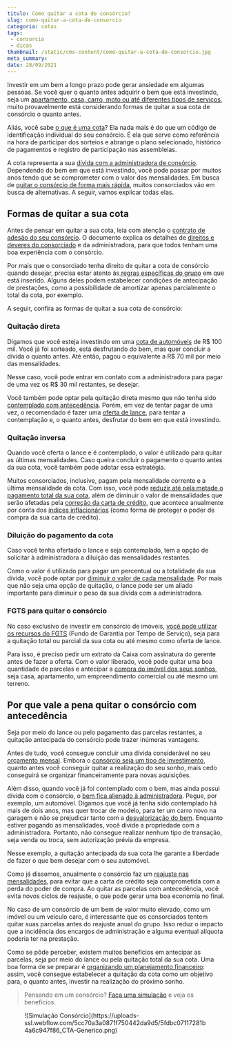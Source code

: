 ```yaml
---
titulo: Como quitar a cota de consórcio?
slug: como-quitar-a-cota-de-consorcio
categoria: cotas
tags:
 - consorcio
 - dicas
thumbnail: /static/cms-content/como-quitar-a-cota-de-consorcio.jpg
meta_summary: 
date: 28/09/2021
---
```

Investir em um bem a longo prazo pode gerar ansiedade em algumas pessoas. Se você quer o quanto antes adquirir o bem que está investindo, seja um [apartamento, casa, carro, moto ou até diferentes tipos de serviços](https://www.embracon.com.br/blog/quero-comprar-uma-casa-ou-carro-com-consorcio-por-onde-comecar), muito provavelmente está considerando formas de quitar a sua cota de consórcio o quanto antes.

Aliás, você sabe [o que é uma cota](https://www.embracon.com.br/blog/entenda-o-que-e-e-como-funciona-uma-cota-de-consorcio)? Ela nada mais é do que um código de identificação individual do seu consórcio. É ela que serve como referência na hora de participar dos sorteios e abrange o plano selecionado, histórico de pagamentos e registro de participação nas assembleias.

A cota representa a sua [dívida com a administradora de consórcio](https://www.embracon.com.br/blog/nao-consigo-pagar-meu-consorcio-e-agora). Dependendo do bem em que está investindo, você pode passar por muitos anos tendo que se comprometer com o valor das mensalidades. Em busca de [quitar o consórcio de forma mais rápida](https://www.embracon.com.br/blog/antecipar-um-consorcio-descubra-aqui), muitos consorciados vão em busca de alternativas. A seguir, vamos explicar todas elas.

Formas de quitar a sua cota
---------------------------

Antes de pensar em quitar a sua cota, leia com atenção o [contrato de adesão do seu consórcio](https://www.embracon.com.br/blog/saiba-o-que-avaliar-antes-de-assinar-um-contrato-de-consorcio). O documento explica os detalhes de [direitos e deveres do consorciado](https://www.embracon.com.br/blog/tire-todas-as-suas-duvidas-sobre-os-direitos-e-deveres-do-consorciado) e da administradora, para que todos tenham uma boa experiência com o consórcio.

Por mais que o consorciado tenha direito de quitar a cota de consórcio quando desejar, precisa estar atento às[ regras específicas do grupo](https://www.embracon.com.br/conhecaoconsorcio/o-que-e-um-grupo-de-consorcio) em que está inserido. Alguns deles podem estabelecer condições de antecipação de prestações, como a possibilidade de amortizar apenas parcialmente o total da cota, por exemplo.

A seguir, confira as formas de quitar a sua cota de consórcio:

### Quitação direta

Digamos que você esteja investindo em uma [cota de automóveis](https://www.embracon.com.br/blog/guia-completo-para-a-compra-do-primeiro-carro) de R$ 100 mil. Você já foi sorteado, está desfrutando do bem, mas quer concluir a dívida o quanto antes. Até então, pagou o equivalente a R$ 70 mil por meio das mensalidades.

Nesse caso, você pode entrar em contato com a administradora para pagar de uma vez os R$ 30 mil restantes, se desejar.

Você também pode optar pela quitação direta mesmo que não tenha sido [contemplado com antecedência](https://www.embracon.com.br/blog/antecipar-um-consorcio-descubra-aqui). Porém, em vez de tentar pagar de uma vez, o recomendado é fazer uma [oferta de lance](https://www.embracon.com.br/blog/como-funcionam-os-tipos-de-lances-no-consorcio), para tentar a contemplação e, o quanto antes, desfrutar do bem em que está investindo.

### Quitação inversa

Quando você oferta o lance e é contemplado, o valor é utilizado para quitar as últimas mensalidades. Caso queira concluir o pagamento o quanto antes da sua cota, você também pode adotar essa estratégia.

Muitos consorciados, inclusive, pagam pela mensalidade corrente e a última mensalidade da cota. Com isso, você pode [reduzir até pela metade o pagamento total da sua cota](https://www.embracon.com.br/conhecaoconsorcio/minha-cota-foi-contemplada-posso-aumentar-ou-reduzir-o-valor-do-meu-credito), além de diminuir o valor de mensalidades que serão afetadas pela [correção da carta de crédito](https://www.embracon.com.br/blog/correcao-carta-de-credito-consorcio), que acontece anualmente por conta dos [índices inflacionários](https://www.embracon.com.br/blog/entenda-a-importancia-da-taxa-selic-e-da-inflacao) (como forma de proteger o poder de compra da sua carta de crédito).

### Diluição do pagamento da cota

Caso você tenha ofertado o lance e seja contemplado, tem a opção de solicitar à administradora a diluição das mensalidades restantes.

Como o valor é utilizado para pagar um percentual ou a totalidade da sua dívida, você pode optar por [diminuir o valor de cada mensalidade](https://www.embracon.com.br/blog/11-coisas-que-voce-precisa-saber-sobre-a-parcela-do-consorcio). Por mais que não seja uma opção de quitação, o lance pode ser um aliado importante para diminuir o peso da sua dívida com a administradora.

### FGTS para quitar o consórcio

No caso exclusivo de investir em consórcio de imóveis, [você pode utilizar os recursos do FGTS](https://www.embracon.com.br/blog/5-passos-para-voce-usar-o-fgts-no-consorcio-imobiliario) (Fundo de Garantia por Tempo de Serviço), seja para a quitação total ou parcial da sua cota ou até mesmo como oferta de lance.

Para isso, é preciso pedir um extrato da Caixa com assinatura do gerente antes de fazer a oferta. Com o valor liberado, você pode quitar uma boa quantidade de parcelas e antecipar a [compra do imóvel dos seus sonhos](https://www.embracon.com.br/blog/como-construir-a-casa-dos-sonhos-guia-completo), seja casa, apartamento, um empreendimento comercial ou até mesmo um terreno.

Por que vale a pena quitar o consórcio com antecedência
-------------------------------------------------------

Seja por meio do lance ou pelo pagamento das parcelas restantes, a quitação antecipada do consórcio pode trazer inúmeras vantagens.

Antes de tudo, você consegue concluir uma dívida considerável no seu [orçamento mensal](https://www.embracon.com.br/blog/como-fazer-um-orcamento-familiar-sem-erro). Embora o [consórcio seja um tipo de investimento](https://www.embracon.com.br/blog/8-motivos-que-comprovam-que-consorcio-e-investimento), quanto antes você conseguir quitar a realização do seu sonho, mais cedo conseguirá se organizar financeiramente para novas aquisições.

Além disso, quando você já foi contemplado com o bem, mas ainda possui dívida com o consórcio, o [bem fica alienado à administradora](https://www.embracon.com.br/blog/alienacao-de-bens-o-que-e-e-como-funciona-no-consorcio). Pegue, por exemplo, um automóvel. Digamos que você já tenha sido contemplado há mais de dois anos, mas quer trocar de modelo, para ter um carro novo na garagem e não se prejudicar tanto com a [desvalorização do bem](https://www.embracon.com.br/blog/confira-9-sinais-de-que-e-hora-de-trocar-de-carro). Enquanto estiver pagando as mensalidades, você divide a propriedade com a administradora. Portanto, não consegue realizar nenhum tipo de transação, seja venda ou troca, sem autorização prévia da empresa.

Nesse exemplo, a quitação antecipada da sua cota lhe garante a liberdade de fazer o que bem desejar com o seu automóvel.

Como já dissemos, anualmente o consórcio faz um [reajuste nas mensalidades](https://www.embracon.com.br/blog/reajuste-do-consorcio-entenda), para evitar que a carta de crédito seja comprometida com a perda do poder de compra. Ao quitar as parcelas com antecedência, você evita novos ciclos de reajuste, o que pode gerar uma boa economia no final.

No caso de um consórcio de um bem de valor muito elevado, como um imóvel ou um veículo caro, é interessante que os consorciados tentem quitar suas parcelas antes do reajuste anual do grupo. Isso reduz o impacto que a incidência dos encargos de administração e alguma eventual alíquota poderia ter na prestação.

Como se pôde perceber, existem muitos benefícios em antecipar as parcelas, seja por meio do lance ou pela quitação total da sua cota. Uma boa forma de se preparar é [organizando um planejamento financeiro](https://www.embracon.com.br/blog/planejamento-financeiro-um-guia-para-as-financas-nao-sairem-de-controle): assim, você consegue estabelecer a quitação da cota como um objetivo para, o quanto antes, investir na realização do próximo sonho.

> Pensando em um consórcio? [Faça uma simulação](https://www.embracon.com.br/consorcio) e veja os benefícios.

<figure class="w-richtext-figure-type-image w-richtext-align-center"><div>![Simulação Consórcio](https://uploads-ssl.webflow.com/5cc70a3a0871f750442da9d5/5fdbc07117281b4a6c947f86_CTA-Generico.png)</div></figure>‍
